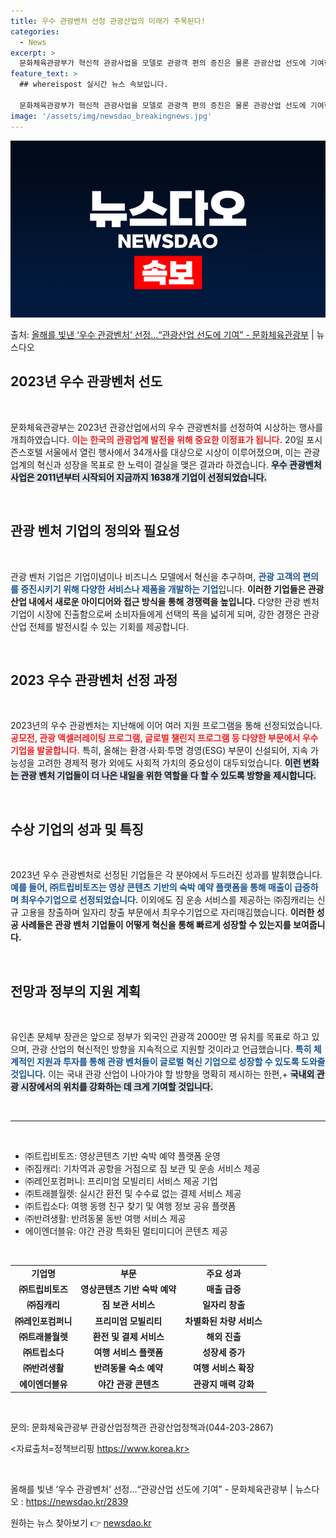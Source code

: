 ```yaml
---
title: 우수 관광벤처 선정 관광산업의 미래가 주목된다!
categories:
  - News
excerpt: >
  문화체육관광부가 혁신적 관광사업을 모델로 관광객 편의 증진은 물론 관광산업 선도에 기여한 우수 관광벤처를 선…
feature_text: >
  ## whereispost 실시간 뉴스 속보입니다.

  문화체육관광부가 혁신적 관광사업을 모델로 관광객 편의 증진은 물론 관광산업 선도에 기여한 우수 관광벤처를 선…
image: '/assets/img/newsdao_breakingnews.jpg'
---
```


![뉴스다오 속보](/assets/img/newsdao_breakingnews.jpg)

<p>출처: <a href="https://newsdao.kr/2839" rel="dofollow">올해를 빛낸 ‘우수 관광벤처’ 선정…“관광산업 선도에 기여” - 문화체육관광부</a> | 뉴스다오</p>

<h2 data-ke-size="size26">2023년 우수 관광벤처 선도</h2>

<p data-ke-size="size16">&nbsp;</p>

문화체육관광부는 2023년 관광산업에서의 우수 관광벤처를 선정하여 시상하는 행사를 개최하였습니다. <b><span style="color: #ee2323;">이는 한국의 관광업계 발전을 위해 중요한 이정표가 됩니다.</span></b> 20일 포시즌스호텔 서울에서 열린 행사에서 34개사를 대상으로 시상이 이루어졌으며, 이는 관광 업계의 혁신과 성장을 목표로 한 노력이 결실을 맺은 결과라 하겠습니다. <b><span style="background-color: #21538527;">우수 관광벤처 사업은 2011년부터 시작되어 지금까지 1638개 기업이 선정되었습니다.</span></b>

<p data-ke-size="size16">&nbsp;</p>

<h2 data-ke-size="size26">관광 벤처 기업의 정의와 필요성</h2>

<p data-ke-size="size16">&nbsp;</p>

관광 벤처 기업은 기업이념이나 비즈니스 모델에서 혁신을 추구하며, <b><span style="color: #1a5490;">관광 고객의 편의를 증진시키기 위해 다양한 서비스나 제품을 개발하는 기업</span></b>입니다. <b><span style="ee2323;">이러한 기업들은 관광 산업 내에서 새로운 아이디어와 접근 방식을 통해 경쟁력을 높입니다.</span></b> 다양한 관광 벤처 기업이 시장에 진출함으로써 소비자들에게 선택의 폭을 넓히게 되며, 강한 경쟁은 관광 산업 전체를 발전시킬 수 있는 기회를 제공합니다. 

<p data-ke-size="size16">&nbsp;</p>

<h2 data-ke-size="size26">2023 우수 관광벤처 선정 과정</h2>

<p data-ke-size="size16">&nbsp;</p>

2023년의 우수 관광벤처는 지난해에 이어 여러 지원 프로그램을 통해 선정되었습니다. <b><span style="color: #ee2323;">공모전, 관광 액셀러레이팅 프로그램, 글로벌 챌린지 프로그램 등 다양한 부문에서 우수 기업을 발굴합니다.</span></b> 특히, 올해는 환경·사회·투명 경영(ESG) 부문이 신설되어, 지속 가능성을 고려한 경제적 평가 외에도 사회적 가치의 중요성이 대두되었습니다. <b><span style="background-color: #21538527;">이런 변화는 관광 벤처 기업들이 더 나은 내일을 위한 역할을 다 할 수 있도록 방향을 제시합니다.</span></b>

<p data-ke-size="size16">&nbsp;</p>

<h2 data-ke-size="size26">수상 기업의 성과 및 특징</h2>

<p data-ke-size="size16">&nbsp;</p>

2023년 우수 관광벤처로 선정된 기업들은 각 분야에서 두드러진 성과를 발휘했습니다. <b><span style="color: #1a5490;">예를 들어, ㈜트립비토즈는 영상 콘텐츠 기반의 숙박 예약 플랫폼을 통해 매출이 급증하며 최우수기업으로 선정되었습니다.</span></b> 이외에도 짐 운송 서비스를 제공하는 ㈜짐캐리는 신규 고용을 창출하며 일자리 창출 부문에서 최우수기업으로 자리매김했습니다. <b><span style="ee2323;">이러한 성공 사례들은 관광 벤처 기업들이 어떻게 혁신을 통해 빠르게 성장할 수 있는지를 보여줍니다.</span></b> 

<p data-ke-size="size16">&nbsp;</p>

<h2 data-ke-size="size26">전망과 정부의 지원 계획</h2>

<p data-ke-size="size16">&nbsp;</p>

유인촌 문체부 장관은 앞으로 정부가 외국인 관광객 2000만 명 유치를 목표로 하고 있으며, 관광 산업의 혁신적인 방향을 지속적으로 지원할 것이라고 언급했습니다. <b><span style="color: #1a5490;">특히 체계적인 지원과 투자를 통해 관광 벤처들이 글로벌 혁신 기업으로 성장할 수 있도록 도와줄 것입니다.</span></b> 이는 국내 관광 산업이 나아가야 할 방향을 명확히 제시하는 한편,+ <b><span style="background-color: #21538527;">국내외 관광 시장에서의 위치를 강화하는 데 크게 기여할 것입니다.</span></b>

<p data-ke-size="size16">&nbsp;</p>

<hr>

<p data-ke-size="size16">&nbsp;</p>

<ul>
<li>㈜트립비토즈: 영상콘텐츠 기반 숙박 예약 플랫폼 운영</li>
<li>㈜짐캐리: 기차역과 공항을 거점으로 짐 보관 및 운송 서비스 제공</li>
<li>㈜레인포컴퍼니: 프리미엄 모빌리티 서비스 제공 기업</li>
<li>㈜트래블월렛: 실시간 환전 및 수수료 없는 결제 서비스 제공</li>
<li>㈜트립소다: 여행 동행 친구 찾기 및 여행 정보 공유 플랫폼</li>
<li>㈜반려생활: 반려동물 동반 여행 서비스 제공</li>
<li>에이엔더블유: 야간 관광 특화된 멀티미디어 콘텐츠 제공</li>
</ul>

<p data-ke-size="size16">&nbsp;</p>

<table>
<tr>
<td style="text-align: center; height: 17px;"><b>기업명</b></td>
<td style="text-align: center; height: 17px;"><b>부문</b></td>
<td style="text-align: center; height: 17px;"><b>주요 성과</b></td>
</tr>
<tr>
<td style="text-align: center; height: 17px;"><b>㈜트립비토즈</b></td>
<td style="text-align: center; height: 17px;"><b>영상콘텐츠 기반 숙박 예약</b></td>
<td style="text-align: center; height: 17px;"><b>매출 급증</b></td>
</tr>
<tr>
<td style="text-align: center; height: 17px;"><b>㈜짐캐리</b></td>
<td style="text-align: center; height: 17px;"><b>짐 보관 서비스</b></td>
<td style="text-align: center; height: 17px;"><b>일자리 창출</b></td>
</tr>
<tr>
<td style="text-align: center; height: 17px;"><b>㈜레인포컴퍼니</b></td>
<td style="text-align: center; height: 17px;"><b>프리미엄 모빌리티</b></td>
<td style="text-align: center; height: 17px;"><b>차별화된 차량 서비스</b></td>
</tr>
<tr>
<td style="text-align: center; height: 17px;"><b>㈜트래블월렛</b></td>
<td style="text-align: center; height: 17px;"><b>환전 및 결제 서비스</b></td>
<td style="text-align: center; height: 17px;"><b>해외 진출</b></td>
</tr>
<tr>
<td style="text-align: center; height: 17px;"><b>㈜트립소다</b></td>
<td style="text-align: center; height: 17px;"><b>여행 서비스 플랫폼</b></td>
<td style="text-align: center; height: 17px;"><b>성장세 증가</b></td>
</tr>
<tr>
<td style="text-align: center; height: 17px;"><b>㈜반려생활</b></td>
<td style="text-align: center; height: 17px;"><b>반려동물 숙소 예약</b></td>
<td style="text-align: center; height: 17px;"><b>여행 서비스 확장</b></td>
</tr>
<tr>
<td style="text-align: center; height: 17px;"><b>에이엔더블유</b></td>
<td style="text-align: center; height: 17px;"><b>야간 관광 콘텐츠</b></td>
<td style="text-align: center; height: 17px;"><b>관광지 매력 강화</b></td>
</tr>
</table>

<p data-ke-size="size16">&nbsp;</p>

문의: 문화체육관광부 관광산업정책관 관광산업정책과(044-203-2867) 

<자료출처=정책브리핑 https://www.korea.kr> 

<p data-ke-size="size16">&nbsp;</p>

올해를 빛낸 ‘우수 관광벤처’ 선정…“관광산업 선도에 기여” - 문화체육관광부 | 뉴스다오  : https://newsdao.kr/2839 

원하는 뉴스 찾아보기 👉 <a href="https://newsdao.kr" rel="dofollow">newsdao.kr</a>


